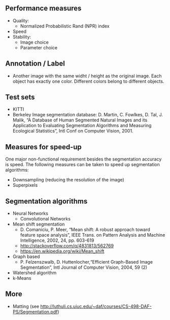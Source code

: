 
## Performance measures
* Quality:
    * Normalized Probabilistic Rand (NPR) index
* Speed
* Stability:
    * Image choice
    * Parameter choice

## Annotation / Label
* Another image with the same widht / height as the original image. Each object
  has exactly one color. Different colors belong to different objects.

## Test sets

* KITTI
* Berkeley Image segmentation database: D. Martin, C. Fowlkes, D. Tal, J.
  Malik, “A Database of Human Segmented Natural Images and its Application to
  Evaluating Segmentation Algorithms and Measuring Ecological Statistics”, Intl
  Conf on Computer Vision, 2001.


## Measures for speed-up
One major non-functional requirement besides the segmentation accuracy is
speed. The following measures can be taken to speed up segmentation algorithms:

* Downsampling (reducing the resolution of the image)
* Superpixels


## Segmentation algorithms
* Neural Networks
    * Convolutional Networks
* Mean shift segmentation
    * D. Comaniciu, P. Meer, “Mean shift: A robust approach toward feature
      space analysis”, IEEE Trans. on Pattern Analysis and Machine
      Intelligence, 2002, 24, pp. 603-619
    * http://stackoverflow.com/q/4831813/562769
    * https://en.wikipedia.org/wiki/Mean_shift
* Graph based
    *  P. Felzenszwalb, D. Huttenlocher,“Efficient Graph-Based Image
       Segmentation”, Intl Journal of Computer Vision, 2004, 59 (2)
* Watershed algorithm
* k-Means

## More

* Matting (see http://luthuli.cs.uiuc.edu/~daf/courses/CS-498-DAF-PS/Segmentation.pdf)